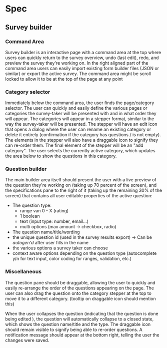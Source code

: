 # Spec

## Survey builder

### Command Area

Survey builder is an interactive page with a command area at the top where users can quickly return to the survey overview, undo (last edit), redo, and preview the survey they're working on.
In the right aligned part of the command area users can easily import existing form builder files (JSON or similar) or export the active survey.
The command area might be scroll locked to allow it to be at the top of the page at any point

### Category selector

Immediately below the command area, the user finds the page/category selector.
The user can quickly and easily define the various pages or categories the survey-taker will be presented with and in what order they will appear.
The categories will appear in a stepper format, similar to the way the survey-taker will be presented. The stepper will have an edit icon that opens a dialog where
the user can rename an existing category or delete it entirely (confirmation if the category has questions / is not empty). The elements in the stepper will also have a draggable icon to signify they can re-order them.
The final element of the stepper will be an "add category".
The user selects the currently active category, which updates the area below to show the questions in this category.

### Question builder

The main builder area itself should present the user with a live preview of the question they're working on (taking up 70 percent of the screen),
and the specifications pane to the right of it (taking up the remaining 30% of the screen) that contains all user editable properties of the active question:

* The question type:
    - range van 0 - X (rating)
    - 1 boolean
    - text (input type: number, email...)
    - multi options (max amount -> checkbox, radio)
* The question name/title/wording
* the unique question id (used in the survey results export) -> Can be *autogen'd* after user fills in the name
* the various options a survey taker can choose
* context aware options depending on the question type (autocomplete y/n for text input, color coding for ranges, validation, etc.)

### Miscellaneous

The question pane should be draggable, allowing the user to quickly and easily re-arrange the order of the questions appearing on the page.
The user can also drag the question onto the category stepper at the top to move it to a different category. (tooltip on draggable icon should mention this)

When the user collapses the question (indicating that the question is done being edited ), the question will automatically collapse to a closed state, which
shows the question name/title and the type. The draggable icon should remain visible to signify being able to re-order questions.
A notification message should appear at the bottom right, telling the user the changes were saved.